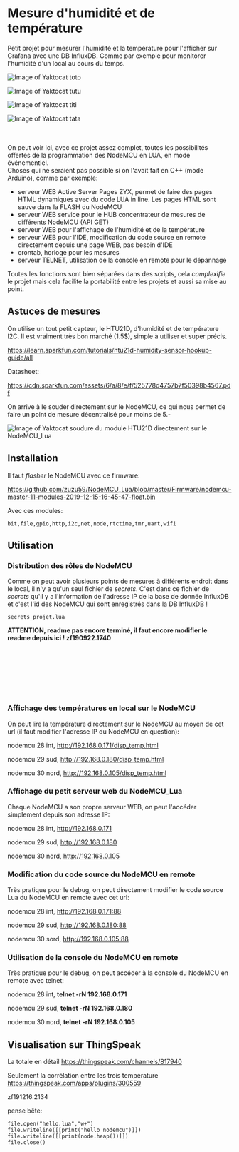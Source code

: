 # Mesure d'humidité et de température

Petit projet pour mesurer l'humidité et la température pour l'afficher sur Grafana avec une DB InfluxDB. Comme par exemple pour monitorer l'humidité d'un local au cours du temps.


![Image of Yaktocat](https://zraw.githubusercontent.com/zuzu59/NodeMCU_Lua/master/Mesures/energy/transfo_courant_clip/img/20190908_134444.jpg)
toto

![Image of Yaktocat](https://zraw.githubusercontent.com/zuzu59/NodeMCU_Lua/master/Mesures/energy/transfo_courant_clip/img/20190908_134444.jpg)
tutu

![Image of Yaktocat](https://zraw.githubusercontent.com/zuzu59/NodeMCU_Lua/master/Mesures/energy/transfo_courant_clip/img/20190908_134444.jpg)
titi

![Image of Yaktocat](https://zraw.githubusercontent.com/zuzu59/NodeMCU_Lua/master/Mesures/energy/transfo_courant_clip/img/20190908_134444.jpg)
tata


<br><bR>
On peut voir ici, avec ce projet assez complet, toutes les possibilités offertes de la programmation des NodeMCU en LUA, en mode événementiel. <br>
Choses qui ne seraient pas possible si on l'avait fait en C++ (mode Arduino), comme par exemple:

* serveur WEB Active Server Pages ZYX, permet de faire des pages HTML dynamiques avec du code LUA in line. Les pages HTML sont sauve dans la FLASH du NodeMCU
* serveur WEB service pour le HUB concentrateur de mesures de différents NodeMCU (API GET)
* serveur WEB pour l'affichage de l'humidité et de la température
* serveur WEB pour l'IDE, modification du code source en remote directement depuis une page WEB, pas besoin d'IDE
* crontab, horloge pour les mesures
* serveur TELNET, utilisation de la console en remote pour le dépannage

Toutes les fonctions sont bien séparées dans des scripts, cela *complexifie* le projet mais cela facilite la portabilité entre les projets et aussi sa mise au point.


## Astuces de mesures
On utilise un tout petit capteur, le HTU21D, d'humidité et de température I2C. Il est vraiment très bon marché (1.5$), simple à utiliser et super précis.

https://learn.sparkfun.com/tutorials/htu21d-humidity-sensor-hookup-guide/all

Datasheet:

https://cdn.sparkfun.com/assets/6/a/8/e/f/525778d4757b7f50398b4567.pdf

On arrive à le souder directement sur le NodeMCU, ce qui nous permet de faire un point de mesure décentralisé pour moins de 5.-

![Image of Yaktocat](https://zraw.githubusercontent.com/zuzu59/NodeMCU_Lua/master/Mesures/energy/transfo_courant_clip/img/20190908_134444.jpg)
soudure du module HTU21D directement sur le NodeMCU_Lua


## Installation

Il faut *flasher* le NodeMCU avec ce firmware:

https://github.com/zuzu59/NodeMCU_Lua/blob/master/Firmware/nodemcu-master-11-modules-2019-12-15-16-45-47-float.bin

Avec ces modules:
```
bit,file,gpio,http,i2c,net,node,rtctime,tmr,uart,wifi
 ```


## Utilisation


### Distribution des rôles de NodeMCU

Comme on peut avoir plusieurs points de mesures à différents endroit dans le local, il n'y a qu'un seul fichier de *secrets*. C'est dans ce fichier de *secrets* qu'il y a l'information de l'adresse IP de la base de donnée InfluxDB et c'est l'id des NodeMCU qui sont enregistrés dans la DB InfluxDB !<br>

```
secrets_projet.lua
```



**ATTENTION, readme pas encore terminé, il faut encore modifier le readme depuis ici ! zf190922.1740**

<br>
<br>
<br>
<br>
<br>
<br>

### Affichage des températures en local sur le NodeMCU

On peut lire la température directement sur le NodeMCU au moyen de cet url (il faut modifier l'adresse IP du NodeMCU en question):

nodemcu 28 int, http://192.168.0.171/disp_temp.html

nodemcu 29 sud, http://192.168.0.180/disp_temp.html

nodemcu 30 nord, http://192.168.0.105/disp_temp.html


### Affichage du petit serveur web du NodeMCU_Lua

Chaque NodeMCU a son propre serveur WEB, on peut l'accéder simplement depuis son adresse IP:

nodemcu 28 int, http://192.168.0.171

nodemcu 29 sud, http://192.168.0.180

nodemcu 30 nord, http://192.168.0.105


### Modification du code source du NodeMCU en remote

Très pratique pour le debug, on peut directement modifier le code source Lua du NodeMCU en remote avec cet url:

nodemcu 28 int, http://192.168.0.171:88

nodemcu 29 sud, http://192.168.0.180:88

nodemcu 30 sord, http://192.168.0.105:88


### Utilisation de la console du NodeMCU en remote

Très pratique pour le debug, on peut accéder à la console du NodeMCU en remote avec telnet:

nodemcu 28 int, **telnet -rN 192.168.0.171**

nodemcu 29 sud, **telnet -rN 192.168.0.180**

nodemcu 30 nord, **telnet -rN 192.168.0.105**


## Visualisation sur ThingSpeak
La totale en détail
https://thingspeak.com/channels/817940

Seulement la corrélation entre les trois température
https://thingspeak.com/apps/plugins/300559


zf191216.2134


pense bête:

```
file.open("hello.lua","w+")
file.writeline([[print("hello nodemcu")]])
file.writeline([[print(node.heap())]])
file.close()
```
